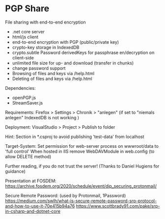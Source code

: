 # PGP Share

File sharing with end-to-end encryption

- .net core server
- html/js client
- end-to-end encryption with PGP (public/private key)
- crypto-key storage in IndexedDB
- crypto.subtle Password derivedKeys for passphrase en/decryption on client-side
- unlimited file size for up- and download (transfer in chunks)
- change password support
- Browsing of files and keys via /help.html
- Deleting of files and keys via /help.html 

Dependencies:
- openPGP.js
- StreamSaver.js

Requirements:
Firefox > Settings > Chronik > "anlegen" (if set to "niemals anlegen" IndexedDB is not working )
 
Deployment:
VisualStudio > Project > Publish to folder

Hint:
Section in *.csproj to avoid publishing 'test-data' from localhost 

  <ItemGroup>
    <Content Update="wwwroot\data\files\**\*.*" CopyToPublishDirectory="Never" />
    <Content Update="wwwroot\data\keys\**\*.*" CopyToPublishDirectory="Never" />
  </ItemGroup>


Target-System:
Set permission for web-server process on wwwroot/data to 'full control'
When hosted in IIS remove WebDAVModule in web.config (to allow DELETE method)


Further reading, if you do not trust the server! (Thanks to Daniel Hugiens for guidance)

Presentation at FOSDEM: 
https://archive.fosdem.org/2020/schedule/event/dip_securing_protonmail/

Secure Remote Password: (used by Protonmail, 1Password) 
https://medium.com/swlh/what-is-secure-remote-password-srp-protocol-and-how-to-use-it-70e415b94a76
https://www.scottbrady91.com/pake/srp-in-csharp-and-dotnet-core                      


